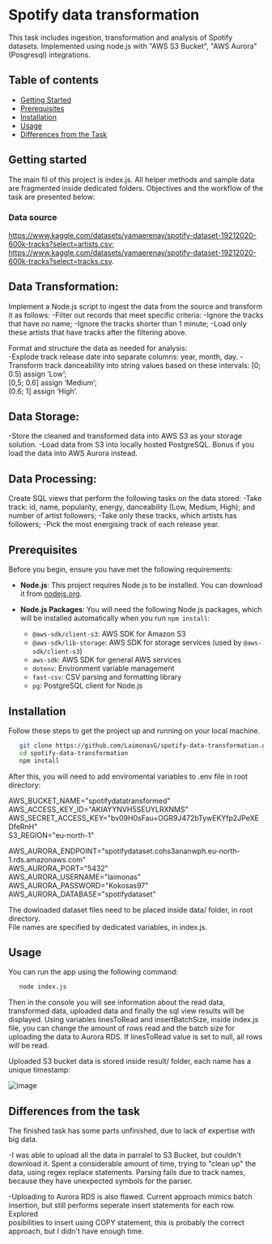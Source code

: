 # Spotify data transformation  

This task includes ingestion, transformation and analysis of Spotify datasets. Implemented using node.js with "AWS S3 Bucket", "AWS Aurora" (Posgresql) integrations.  

## Table of contents 

- [Getting Started](#getting-started)  
- [Prerequisites](#prerequisites)  
- [Installation](#installation)  
- [Usage](#usage)  
- [Differences from the Task](#differences-from-the-task)  

## Getting started 

The main fil of this project is index.js. All helper methods and sample data are fragmented inside dedicated folders. 
Objectives and the workflow of the task are presented below: 

### Data source 
https://www.kaggle.com/datasets/yamaerenay/spotify-dataset-19212020-600k-tracks?select=artists.csv; 
https://www.kaggle.com/datasets/yamaerenay/spotify-dataset-19212020-600k-tracks?select=tracks.csv. 

## Data Transformation: 
Implement a Node.js script to ingest the data from the source and transform it as follows: 
 -Filter out records that meet specific criteria: 
 -Ignore the tracks that have no name; 
 -Ignore the tracks shorter than 1 minute; 
 -Load only these artists that have tracks after the filtering above. 
 
Format and structure the data as needed for analysis:  
 -Explode track release date into separate columns: year, month, day. 
 -Transform track danceability into string values based on these intervals: 
 [0; 0.5) assign ‘Low’;  <br>
 [0,5; 0.6] assign ‘Medium’;   <br>
 (0.6; 1] assign ‘High’.   <br>
 
## Data Storage: 
 -Store the cleaned and transformed data into AWS S3 as your storage solution. 
 -Load data from S3 into locally hosted PostgreSQL. Bonus if you load the data into AWS Aurora instead. 

## Data Processing: 
Create SQL views that perform the following tasks on the data stored: 
 -Take track: id, name, popularity, energy, danceability (Low, Medium, High); and number of artist followers; 
 -Take only these tracks, which artists has followers; 
 -Pick the most energising track of each release year. 


## Prerequisites 

Before you begin, ensure you have met the following requirements: 

- **Node.js**: This project requires Node.js to be installed. You can download it from [nodejs.org](https://nodejs.org/). 

- **Node.js Packages**: You will need the following Node.js packages, which will be installed automatically when you run `npm install`: 

  - `@aws-sdk/client-s3`: AWS SDK for Amazon S3 
  - `@aws-sdk/lib-storage`: AWS SDK for storage services (used by `@aws-sdk/client-s3`) 
  - `aws-sdk`: AWS SDK for general AWS services 
  - `dotenv`: Environment variable management 
  - `fast-csv`: CSV parsing and formatting library 
  - `pg`: PostgreSQL client for Node.js 

## Installation

Follow these steps to get the project up and running on your local machine. 

```bash
   git clone https://github.com/LaimonasG/spotify-data-transformation.git 
   cd spotify-data-transformation
   npm install
```

After this, you will need to add enviromental variables to .env file in root directory: 

AWS_BUCKET_NAME="spotifydatatransformed"   <br>
AWS_ACCESS_KEY_ID="AKIAYYNVH5SEUYLRXNMS"   <br>
AWS_SECRET_ACCESS_KEY="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"   <br>
S3_REGION="eu-north-1"   <br>

AWS_AURORA_ENDPOINT="spotifydataset.cohs3ananwph.eu-north-1.rds.amazonaws.com"   <br>
AWS_AURORA_PORT="5432"   <br>
AWS_AURORA_USERNAME="laimonas"   <br>
AWS_AURORA_PASSWORD="Kokosas97"   <br>
AWS_AURORA_DATABASE="spotifydataset"   <br>

The dowloaded dataset files need to be placed inside data/ folder, in root directory. <br>
File names are specified by dedicated variables, in index.js.

## Usage 

You can run the app using the following command: 

```bash
   node index.js
```

Then in the console you will see information about the read data, transformed data, uploaded data and finally the sql view results will be displayed. 
Using variables linesToRead and insertBatchSize, inside index.js file, you can change the amount of rows read and the batch size for uploading the data to 
Aurora RDS. If linesToRead value is set to null, all rows will be read. 

Uploaded S3 bucket data is stored inside result/ folder, each name has a unique timestamp: 

![image](https://github.com/LaimonasG/spotify-data-transformation/assets/79421767/0ca5f2e9-05ce-47ce-8623-6d1abf06e3b5)


## Differences from the task 

The finished task has some parts unfinished, due to lack of expertise with big data. 

 -I was able to upload all the data in parralel to S3 Bucket, but couldn't download it. Spent a considerable amount of time, trying to "clean up" the data, 
 using regex replace statements. Parsing fails due to track names, because they have unexpected symbols for the parser.

 -Uploading to Aurora RDS is also flawed. Current approach mimics batch insertion, but still performs seperate insert statements for each row. Explored <br>
 posibilities to insert using COPY statement, this is probably the correct approach, but I didn't have enough time. <br>

 
